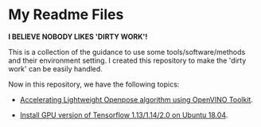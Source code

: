 # My Readme Files

__I BELIEVE NOBODY LIKES 'DIRTY WORK'!__


This is a collection of the guidance to use some tools/software/methods and their environment setting.
I created this repository to make the 'dirty work' can be easily handled. 

Now in this repository, we have the following topics:

- [Accelerating Lightweight Openpose algorithm using OpenVINO Toolkit](https://github.com/VXallset/my_readme/blob/master/Accelerating%20Lightweight%20Openpose%20using%20OpenVINO.md).

- [Install GPU version of Tensorflow 1.13/1.14/2.0 on Ubuntu 18.04](https://github.com/VXallset/my_readme/blob/master/install_tensorflow-gpu.md).
